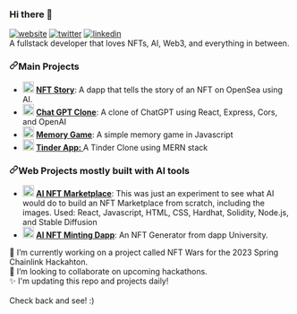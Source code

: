 ### Hi there 👋

<article class="markdown-body entry-content container-lg f5" itemprop="text"><p dir="auto"><a href="https://www.travis-richardson.com" rel="nofollow"><img src="https://camo.githubusercontent.com/5f8d07b1175259568bc0f347fb84b8f8b3254f8fc49a28dfc75ac526e13f3f4b/68747470733a2f2f696d672e736869656c64732e696f2f62616467652f2d626c6f672d626c756576696f6c6574" alt="website" data-canonical-src="https://img.shields.io/badge/-blog-blueviolet" style="max-width: 100%;"></a>
<a href="https://twitter.com/nervos_ninja" rel="nofollow"><img src="https://camo.githubusercontent.com/b01565418a51dcf8feea9f1ce0dc411f74ce43de4a42dbc352d609acc2fe720c/68747470733a2f2f696d672e736869656c64732e696f2f62616467652f2d747769747465722d626c7565" alt="twitter" data-canonical-src="https://img.shields.io/badge/-twitter-blue" style="max-width: 100%;"></a>
<a href="https://www.linkedin.com/in/travislrichardson" rel="nofollow"><img src="https://camo.githubusercontent.com/72b229fd94865c003a0ff3b040e5cc2193a7a92928bfed4bc2c77244a90bf8cd/68747470733a2f2f696d672e736869656c64732e696f2f62616467652f2d6c696e6b6564696e2d304537364138" alt="linkedin" data-canonical-src="https://img.shields.io/badge/-linkedin-0E76A8" style="max-width: 100%;"></a><br>
A fullstack developer that loves NFTs, AI, Web3, and everything in between.</p>
<h3 dir="auto"><a id="user-content-main-projects" class="anchor" aria-hidden="true" href="#main-projects"><svg class="octicon octicon-link" viewBox="0 0 16 16" version="1.1" width="16" height="16" aria-hidden="true"><path d="m7.775 3.275 1.25-1.25a3.5 3.5 0 1 1 4.95 4.95l-2.5 2.5a3.5 3.5 0 0 1-4.95 0 .751.751 0 0 1 .018-1.042.751.751 0 0 1 1.042-.018 1.998 1.998 0 0 0 2.83 0l2.5-2.5a2.002 2.002 0 0 0-2.83-2.83l-1.25 1.25a.751.751 0 0 1-1.042-.018.751.751 0 0 1-.018-1.042Zm-4.69 9.64a1.998 1.998 0 0 0 2.83 0l1.25-1.25a.751.751 0 0 1 1.042.018.751.751 0 0 1 .018 1.042l-1.25 1.25a3.5 3.5 0 1 1-4.95-4.95l2.5-2.5a3.5 3.5 0 0 1 4.95 0 .751.751 0 0 1-.018 1.042.751.751 0 0 1-1.042.018 1.998 1.998 0 0 0-2.83 0l-2.5 2.5a1.998 1.998 0 0 0 0 2.83Z"></path></svg></a>Main Projects</h3>
<ul dir="auto">
<li><g-emoji class="g-emoji" alias="crescent_moon" fallback-src="https://github.githubassets.com/images/icons/emoji/unicode/1f319.png"><img class="emoji" alt="crescent_moon" height="20" width="20" src="https://github.githubassets.com/images/icons/emoji/unicode/1f319.png"></g-emoji> <strong><a href="https://github.com/TravisLeeRichardson/NftStory">NFT Story</a></strong>: A dapp that tells the story of an NFT on OpenSea using AI.</li>
<li><g-emoji class="g-emoji" alias="studio_microphone" fallback-src="https://github.githubassets.com/images/icons/emoji/unicode/1f399.png"><img class="emoji" alt="studio_microphone" height="20" width="20" src="https://github.githubassets.com/images/icons/emoji/unicode/1f399.png"></g-emoji> <strong><a href="https://github.com/TravisLeeRichardson/chatGptClone">Chat GPT Clone</a></strong>: A clone of ChatGPT using React, Express, Cors, and OpenAI</li>
<li><g-emoji class="g-emoji" alias="deciduous_tree" fallback-src="https://github.githubassets.com/images/icons/emoji/unicode/1f333.png"><img class="emoji" alt="deciduous_tree" height="20" width="20" src="https://github.githubassets.com/images/icons/emoji/unicode/1f333.png"></g-emoji> <strong><a href="https://github.com/TravisLeeRichardson/memory-game">Memory Game</a></strong>: A simple memory game in Javascript</li>
<li><g-emoji class="g-emoji" alias="inbox_tray" fallback-src="https://github.githubassets.com/images/icons/emoji/unicode/1f4e5.png"><img class="emoji" alt="inbox_tray" height="20" width="20" src="https://github.githubassets.com/images/icons/emoji/unicode/1f4e5.png"></g-emoji> <strong><a href="https://github.com/TravisLeeRichardson/tinder-clone-1">Tinder App: </a></strong>A Tinder Clone using MERN stack</li>
</ul>
<h3 dir="auto"><a id="user-content-web-projects-mostly-built-with-ai-tools" class="anchor" aria-hidden="true" href="#web-projects-mostly-built-with-ai-tools"><svg class="octicon octicon-link" viewBox="0 0 16 16" version="1.1" width="16" height="16" aria-hidden="true"><path d="m7.775 3.275 1.25-1.25a3.5 3.5 0 1 1 4.95 4.95l-2.5 2.5a3.5 3.5 0 0 1-4.95 0 .751.751 0 0 1 .018-1.042.751.751 0 0 1 1.042-.018 1.998 1.998 0 0 0 2.83 0l2.5-2.5a2.002 2.002 0 0 0-2.83-2.83l-1.25 1.25a.751.751 0 0 1-1.042-.018.751.751 0 0 1-.018-1.042Zm-4.69 9.64a1.998 1.998 0 0 0 2.83 0l1.25-1.25a.751.751 0 0 1 1.042.018.751.751 0 0 1 .018 1.042l-1.25 1.25a3.5 3.5 0 1 1-4.95-4.95l2.5-2.5a3.5 3.5 0 0 1 4.95 0 .751.751 0 0 1-.018 1.042.751.751 0 0 1-1.042.018 1.998 1.998 0 0 0-2.83 0l-2.5 2.5a1.998 1.998 0 0 0 0 2.83Z"></path></svg></a>Web Projects mostly built with AI tools</h3>
<ul dir="auto">
<li><g-emoji class="g-emoji" alias="headphones" fallback-src="https://github.githubassets.com/images/icons/emoji/unicode/1f3a7.png"><img class="emoji" alt="headphones" height="20" width="20" src="https://github.githubassets.com/images/icons/emoji/unicode/1f3a7.png"></g-emoji> <strong><a href="https://github.com/TravisLeeRichardson/AI-NFT-Minting-App-V2">AI NFT Marketplace</a></strong>: This was just an experiment to see what AI would do to build an NFT Marketplace from scratch, including the images. Used: React, Javascript, HTML, CSS, Hardhat, Solidity, Node.js, and Stable Diffusion</li>
<li><g-emoji class="g-emoji" alias="notes" fallback-src="https://github.githubassets.com/images/icons/emoji/unicode/1f3b6.png"><img class="emoji" alt="notes" height="20" width="20" src="https://github.githubassets.com/images/icons/emoji/unicode/1f3b6.png"></g-emoji> <strong><a href="https://github.com/TravisLeeRichardson/ai_nft_generator">AI NFT Minting Dapp</a></strong>: An NFT Generator from dapp University.</li>
</ul>
</article>

  🔭 I’m currently working on a project called NFT Wars for the 2023 Spring Chainlink Hackahton.<br>
  👯 I’m looking to collaborate on upcoming hackathons.<br>
  ✨ I'm updating this repo and projects daily!  <br><br>Check back and see! :)

